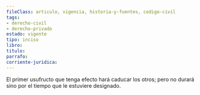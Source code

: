 ```yaml
---
fileClass: articulo, vigencia, historia-y-fuentes, codigo-civil
tags:
- derecho-civil
- derecho-privado
estado: vigente
tipo: inciso
libro:
titulo:
parrafo:
corriente-juridica:
---
```

El primer usufructo que tenga efecto hará caducar los otros; pero no durará sino por el tiempo que le estuviere designado.
